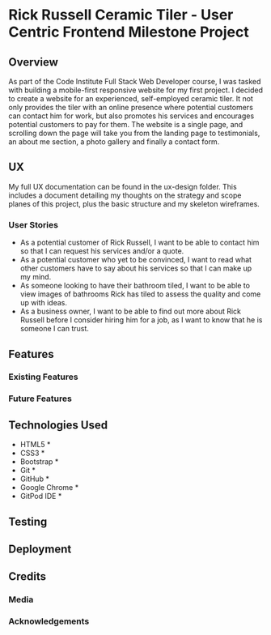 # Rick Russell Ceramic Tiler - User Centric Frontend Milestone Project
## Overview
As part of the Code Institute Full Stack Web Developer course, I was tasked with building a mobile-first responsive website for my first project. I decided to create a website for an experienced, self-employed ceramic tiler. It not only provides the tiler with an online presence where potential customers can contact him for work, but also promotes his services and encourages potential customers to pay for them. The website is a single page, and scrolling down the page will take you from the landing page to testimonials, an about me section, a photo gallery and finally a contact form.
## UX
My full UX documentation can be found in the ux-design folder. This includes a document detailing my thoughts on the strategy and scope planes of this project, plus the basic structure and my skeleton wireframes.

### User Stories

* As a potential customer of Rick Russell, I want to be able to contact him so that I can request his services and/or a quote.
* As a potential customer who yet to be convinced, I want to read what other customers have to say about his services so that I can make up my mind.
* As someone looking to have their bathroom tiled, I want to be able to view images of bathrooms Rick has tiled to assess the quality and come up with ideas.
* As a business owner, I want to be able to find out more about Rick Russell before I consider hiring him for a job, as I want to know that he is someone I can trust.

## Features
### Existing Features

### Future Features

## Technologies Used
* HTML5
    *
* CSS3
    *
* Bootstrap
    *
* Git
    *
* GitHub
    *
* Google Chrome
    *
* GitPod IDE
    *

## Testing

## Deployment

## Credits
### Media

### Acknowledgements

